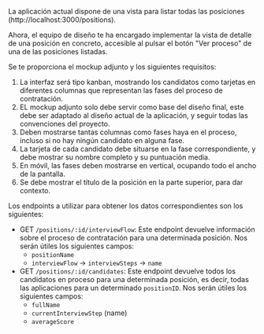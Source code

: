La aplicación actual dispone de una vista para listar todas las posiciones (http://localhost:3000/positions).

Ahora, el equipo de diseño te ha encargado implementar la vista de detalle de una posición en concreto, accesible al pulsar el botón "Ver proceso" de una de las posiciones listadas.

Se te proporciona el mockup adjunto y los siguientes requisitos:

1. La interfaz será tipo kanban, mostrando los candidatos como tarjetas en diferentes columnas que representan las fases del proceso de contratación.
2. EL mockup adjunto solo debe servir como base del diseño final, este debe ser adaptado al diseño actual de la aplicación, y seguir todas las convenciones del proyecto.
3. Deben mostrarse tantas columnas como fases haya en el proceso, incluso si no hay ningún candidato en alguna fase.
4. La tarjeta de cada candidato debe situarse en la fase correspondiente, y debe mostrar su nombre completo y su puntuación media.
5. En móvil, las fases deben mostrarse en vertical, ocupando todo el ancho de la pantalla.
6. Se debe mostrar el título de la posición en la parte superior, para dar contexto.

Los endpoints a utilizar para obtener los datos correspondientes son los siguientes:
- GET `/positions/:id/interviewFlow`: Este endpoint devuelve información sobre el proceso de contratación para una determinada posición. Nos serán útiles los siguientes campos:
  - `positionName`
  - `interviewFlow` -> `interviewSteps` -> `name`
- GET `/positions/:id/candidates`: Este endpoint devuelve todos los candidatos en proceso para una determinada posición, es decir, todas las aplicaciones para un determinado `positionID`. Nos serán útiles los siguientes campos:
  - `fullName`
  - `currentInterviewStep` (name)
  - `averageScore`